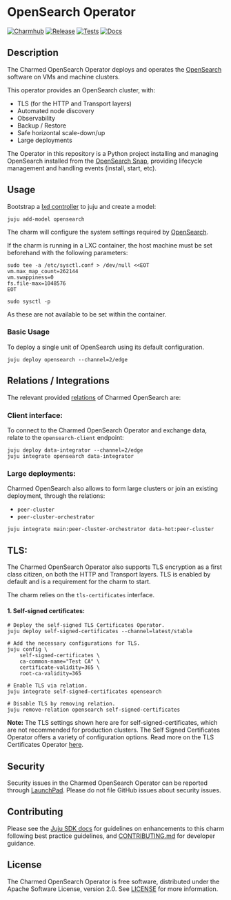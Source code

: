 # OpenSearch Operator
[![Charmhub](https://charmhub.io/opensearch/badge.svg)](https://charmhub.io/opensearch)
[![Release](https://github.com/canonical/opensearch-operator/actions/workflows/release.yaml/badge.svg)](https://github.com/canonical/opensearch-operator/actions/workflows/release.yaml)
[![Tests](https://github.com/canonical/opensearch-operator/actions/workflows/ci.yaml/badge.svg?branch=main)](https://github.com/canonical/opensearch-operator/actions/workflows/ci.yaml)
[![Docs](https://github.com/canonical/opensearch-operator/actions/workflows/sync_docs.yaml/badge.svg)](https://github.com/canonical/opensearch-operator/actions/workflows/sync_docs.yaml)

## Description

The Charmed OpenSearch Operator deploys and operates the [OpenSearch](https://opensearch.org/) software on VMs and machine clusters.

This operator provides an OpenSearch cluster, with:
- TLS (for the HTTP and Transport layers)
- Automated node discovery
- Observability
- Backup / Restore
- Safe horizontal scale-down/up
- Large deployments

The Operator in this repository is a Python project installing and managing OpenSearch installed from the [OpenSearch Snap](https://snapcraft.io/opensearch), providing lifecycle management and handling events (install, start, etc).

## Usage

Bootstrap a [lxd controller](https://juju.is/docs/olm/lxd#heading--create-a-controller) to juju and create a model:

```shell
juju add-model opensearch
```

The charm will configure the system settings required by [OpenSearch](https://opensearch.org/docs/latest/install-and-configure/install-opensearch/index/).

If the charm is running in a LXC container, the host machine must be set beforehand with the following parameters:
```
sudo tee -a /etc/sysctl.conf > /dev/null <<EOT
vm.max_map_count=262144
vm.swappiness=0
fs.file-max=1048576
EOT

sudo sysctl -p
```

As these are not available to be set within the container.

### Basic Usage
To deploy a single unit of OpenSearch using its default configuration.

```shell
juju deploy opensearch --channel=2/edge
```

## Relations / Integrations

The relevant provided [relations](https://juju.is/docs/olm/relations) of Charmed OpenSearch are:

### Client interface:

To connect to the Charmed OpenSearch Operator and exchange data, relate to the `opensearch-client` endpoint:

```shell
juju deploy data-integrator --channel=2/edge
juju integrate opensearch data-integrator
```

### Large deployments:
Charmed OpenSearch also allows to form large clusters or join an existing deployment, through the relations:
- `peer-cluster`
- `peer-cluster-orchestrator`
```
juju integrate main:peer-cluster-orchestrator data-hot:peer-cluster
```

## TLS:

The Charmed OpenSearch Operator also supports TLS encryption as a first class citizen, on both the HTTP and Transport layers. 
TLS is enabled by default and is a requirement for the charm to start.

The charm relies on the `tls-certificates` interface.

#### 1. Self-signed certificates:
```shell
# Deploy the self-signed TLS Certificates Operator.
juju deploy self-signed-certificates --channel=latest/stable

# Add the necessary configurations for TLS.
juju config \
    self-signed-certificates \
    ca-common-name="Test CA" \
    certificate-validity=365 \
    root-ca-validity=365
    
# Enable TLS via relation.
juju integrate self-signed-certificates opensearch

# Disable TLS by removing relation.
juju remove-relation opensearch self-signed-certificates
```

**Note:** The TLS settings shown here are for self-signed-certificates, which are not recommended for production clusters. The Self Signed Certificates Operator offers a variety of configuration options. Read more on the TLS Certificates Operator [here](https://charmhub.io/self-signed-certificates).

## Security
Security issues in the Charmed OpenSearch Operator can be reported through [LaunchPad](https://wiki.ubuntu.com/DebuggingSecurity#How%20to%20File). Please do not file GitHub issues about security issues.

## Contributing

Please see the [Juju SDK docs](https://juju.is/docs/sdk) for guidelines on enhancements to this charm following best practice guidelines, and [CONTRIBUTING.md](https://github.com/canonical/opensearch-operator/blob/main/CONTRIBUTING.md) for developer guidance.

## License
The Charmed OpenSearch Operator is free software, distributed under the Apache Software License, version 2.0. See [LICENSE](https://github.com/canonical/opensearch-operator/blob/main/LICENSE) for more information.
